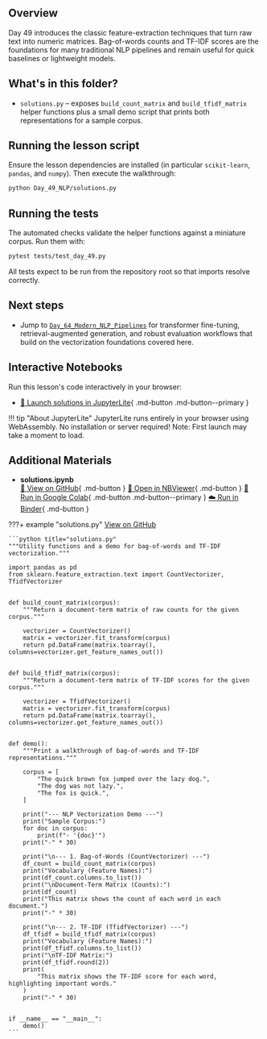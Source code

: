 ## Overview

Day 49 introduces the classic feature-extraction techniques that turn raw
text into numeric matrices. Bag-of-words counts and TF-IDF scores are the
foundations for many traditional NLP pipelines and remain useful for quick
baselines or lightweight models.

## What's in this folder?

- `solutions.py` – exposes `build_count_matrix` and `build_tfidf_matrix`
  helper functions plus a small demo script that prints both
  representations for a sample corpus.

## Running the lesson script

Ensure the lesson dependencies are installed (in particular
`scikit-learn`, `pandas`, and `numpy`). Then execute the walkthrough:

```bash
python Day_49_NLP/solutions.py
```

## Running the tests

The automated checks validate the helper functions against a miniature
corpus. Run them with:

```bash
pytest tests/test_day_49.py
```

All tests expect to be run from the repository root so that imports
resolve correctly.

## Next steps

- Jump to [`Day_64_Modern_NLP_Pipelines`](https://github.com/saint2706/Coding-For-MBA/blob/main/Day_64_Modern_NLP_Pipelines/README.md)
  for transformer fine-tuning, retrieval-augmented generation, and robust
  evaluation workflows that build on the vectorization foundations covered
  here.



## Interactive Notebooks

Run this lesson's code interactively in your browser:

- [🚀 Launch solutions in JupyterLite](../../jupyterlite/lab?path=Day_49_NLP/solutions.ipynb){ .md-button .md-button--primary }

!!! tip "About JupyterLite"
    JupyterLite runs entirely in your browser using WebAssembly. No installation or server required! Note: First launch may take a moment to load.
## Additional Materials

- **solutions.ipynb**  
  [📁 View on GitHub](https://github.com/saint2706/Coding-For-MBA/blob/main/Day_49_NLP/solutions.ipynb){ .md-button } 
  [📓 Open in NBViewer](https://nbviewer.org/github/saint2706/Coding-For-MBA/blob/main/Day_49_NLP/solutions.ipynb){ .md-button } 
  [🚀 Run in Google Colab](https://colab.research.google.com/github/saint2706/Coding-For-MBA/blob/main/Day_49_NLP/solutions.ipynb){ .md-button .md-button--primary } 
  [☁️ Run in Binder](https://mybinder.org/v2/gh/saint2706/Coding-For-MBA/main?filepath=Day_49_NLP/solutions.ipynb){ .md-button }

???+ example "solutions.py"
    [View on GitHub](https://github.com/saint2706/Coding-For-MBA/blob/main/Day_49_NLP/solutions.py)

    ```python title="solutions.py"
    """Utility functions and a demo for bag-of-words and TF-IDF vectorization."""

    import pandas as pd
    from sklearn.feature_extraction.text import CountVectorizer, TfidfVectorizer


    def build_count_matrix(corpus):
        """Return a document-term matrix of raw counts for the given corpus."""

        vectorizer = CountVectorizer()
        matrix = vectorizer.fit_transform(corpus)
        return pd.DataFrame(matrix.toarray(), columns=vectorizer.get_feature_names_out())


    def build_tfidf_matrix(corpus):
        """Return a document-term matrix of TF-IDF scores for the given corpus."""

        vectorizer = TfidfVectorizer()
        matrix = vectorizer.fit_transform(corpus)
        return pd.DataFrame(matrix.toarray(), columns=vectorizer.get_feature_names_out())


    def demo():
        """Print a walkthrough of bag-of-words and TF-IDF representations."""

        corpus = [
            "The quick brown fox jumped over the lazy dog.",
            "The dog was not lazy.",
            "The fox is quick.",
        ]

        print("--- NLP Vectorization Demo ---")
        print("Sample Corpus:")
        for doc in corpus:
            print(f"- '{doc}'")
        print("-" * 30)

        print("\n--- 1. Bag-of-Words (CountVectorizer) ---")
        df_count = build_count_matrix(corpus)
        print("Vocabulary (Feature Names):")
        print(df_count.columns.to_list())
        print("\nDocument-Term Matrix (Counts):")
        print(df_count)
        print("This matrix shows the count of each word in each document.")
        print("-" * 30)

        print("\n--- 2. TF-IDF (TfidfVectorizer) ---")
        df_tfidf = build_tfidf_matrix(corpus)
        print("Vocabulary (Feature Names):")
        print(df_tfidf.columns.to_list())
        print("\nTF-IDF Matrix:")
        print(df_tfidf.round(2))
        print(
            "This matrix shows the TF-IDF score for each word, highlighting important words."
        )
        print("-" * 30)


    if __name__ == "__main__":
        demo()
    ```
